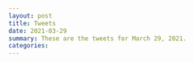 ```yaml
---
layout: post
title: Tweets
date: 2021-03-29
summary: These are the tweets for March 29, 2021.
categories:
---
```


